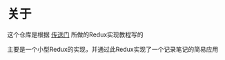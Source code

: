 # 关于
这个仓库是根据 [传送门](https://zapier.com/engineering/how-to-build-redux/) 所做的Redux实现教程写的

主要是一个小型Redux的实现，并通过此Redux实现了一个记录笔记的简易应用
